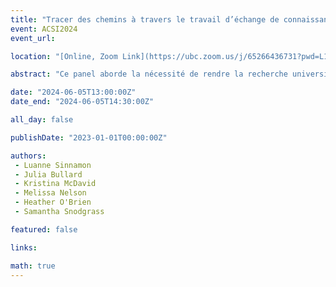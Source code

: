 ```yaml
---
title: "Tracer des chemins à travers le travail d’échange de connaissances université-communauté dans les domaines de l’information"
event: ACSI2024
event_url: 

location: "[Online, Zoom Link](https://ubc.zoom.us/j/65266436731?pwd=L1dJRGwrYjNueldyUkFwZXZvc2dpUT09)"

abstract: "Ce panel aborde la nécessité de rendre la recherche universitaire plus accessible, pertinente et utile aux communautés non universitaires et marginalisées, en se concentrant sur les rôles que les chercheurs et les professionnels de l'information peuvent jouer dans ces efforts. Il propose une rétrospective sur un projet de développement de partenariat pluriannuel, mettant en lumière les enseignements d'un projet communautaire visant à développer des outils, des formations et des services pour l'échange de connaissances université-communauté."

date: "2024-06-05T13:00:00Z"
date_end: "2024-06-05T14:30:00Z"

all_day: false

publishDate: "2023-01-01T00:00:00Z"

authors:
 - Luanne Sinnamon
 - Julia Bullard
 - Kristina McDavid
 - Melissa Nelson
 - Heather O'Brien
 - Samantha Snodgrass

featured: false

links:

math: true
---
```



